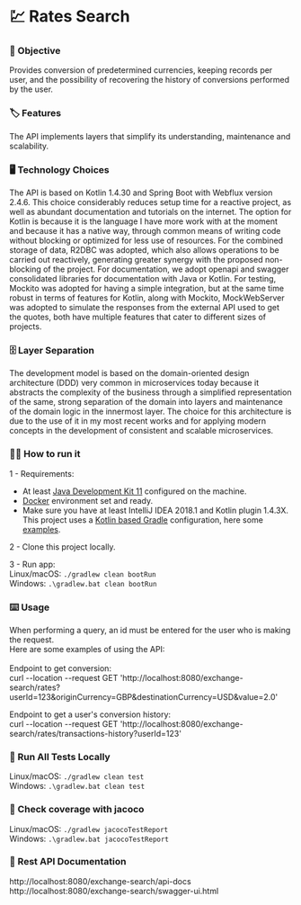 # 💹 Rates Search

### 🎯 Objective
Provides conversion of predetermined currencies, keeping records per user,
and the possibility of recovering the history of conversions performed by the user.

### 🏷️ Features
The API implements layers that simplify its understanding, maintenance and scalability.

### 🖥️ Technology Choices
The API is based on Kotlin 1.4.30 and Spring Boot with Webflux version 2.4.6. This choice considerably reduces setup time for a reactive project, as well as abundant documentation and tutorials on the internet.
The option for Kotlin is because it is the language I have more work with at the moment and because it has a native way, through common means of writing code without blocking or optimized for less use of resources. 
For the combined storage of data, R2DBC was adopted, which also allows operations to be carried out reactively, generating greater synergy with the proposed non-blocking of the project. For documentation, we adopt openapi and swagger consolidated libraries for documentation with Java or Kotlin.
For testing, Mockito was adopted for having a simple integration, but at the same time robust in terms of features for Kotlin, along with Mockito, MockWebServer was adopted to simulate the responses from the external API used to get the quotes, both have multiple features that cater to different sizes of projects.

### 🗄️ Layer Separation
The development model is based on the domain-oriented design architecture (DDD) very common in microservices today because it abstracts the complexity of the business through a simplified representation of the same, strong separation of the domain into layers and maintenance of the domain logic in the innermost layer. 
The choice for this architecture is due to the use of it in my most recent works and for applying modern concepts in the development of consistent and scalable microservices.

### 🏃🏃 How to run it

1 - Requirements:

* At least [Java Development Kit 11](https://openjdk.java.net/install/) configured on the machine.
* [Docker](https://docs.docker.com/get-docker/) environment set and ready.
* Make sure you have at least IntelliJ IDEA 2018.1 and Kotlin plugin 1.4.3X. This project uses a [Kotlin based Gradle](https://docs.gradle.org/6.3/dsl/) configuration, here some [examples](https://github.com/gradle/kotlin-dsl-samples).

2 - Clone this project locally.

3 - Run app:\
Linux/macOS: `./gradlew clean bootRun`\
Windows: `.\gradlew.bat clean bootRun`

### ⌨️ Usage
When performing a query, an id must be entered for the user who is making the request.\
Here are some examples of using the API:\
\
Endpoint to get conversion:\
curl --location --request GET 'http://localhost:8080/exchange-search/rates?userId=123&originCurrency=GBP&destinationCurrency=USD&value=2.0'

Endpoint to get a user's conversion history:\
curl --location --request GET 'http://localhost:8080/exchange-search/rates/transactions-history?userId=123'

### 🧪  Run All Tests Locally
Linux/macOS: `./gradlew clean test`\
Windows: `.\gradlew.bat clean test`

### 🧪  Check coverage with jacoco
Linux/macOS: `./gradlew jacocoTestReport`\
Windows: `.\gradlew.bat jacocoTestReport`

### 📑 Rest API Documentation
http://localhost:8080/exchange-search/api-docs \
http://localhost:8080/exchange-search/swagger-ui.html